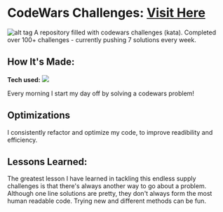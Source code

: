 # CodeWars Challenges: <a target="_blank" href="https://www.codewars.com/users/Madasiaka/stats" >Visit Here</a> 

![alt tag]()
A repository filled with codewars challenges (kata). Completed over 100+ challenges - currently pushing 7 solutions every week.

## How It's Made:

**Tech used:** <img src="https://img.shields.io/static/v1?label=|&message=JAVASCRIPT&color=3c7f5d&style=plastic&logo=javascript"/>

Every morning I start my day off by solving a codewars problem! 

## Optimizations

I consistently refactor and optimize my code, to improve readibility and efficiency. 

## Lessons Learned:

The greatest lesson I have learned in tackling this endless supply challenges is that there's always another way to go about a problem. Although one line solutions are pretty, they don't always form the most human readable code. Trying new and different methods can be fun.

